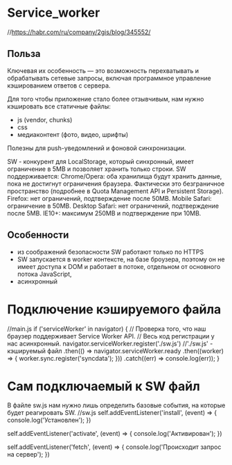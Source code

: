 # Service_worker
//https://habr.com/ru/company/2gis/blog/345552/

## Польза
Ключевая их особенность — это возможность перехватывать и обрабатывать сетевые запросы, 
включая программное управление кэшированием ответов с сервера.

Для того чтобы приложение стало более отзывчивым, нам нужно кэшировать все статичные файлы:
- js (vendor, chunks)
- css
- медиаконтент (фото, видео, шрифты)

Полезны для
push-уведомлений и фоновой синхронизации.

SW - конкурент для LocalStorage, который синхронный, имеет ограничение в 5MB и позволяет хранить только строки.
SW поддерживается:
Chrome/Opera: оба хранилища будут хранить данные, пока не достигнут ограничения браузера. Фактически это безграничное пространство (подробнее в Quota Management API и Persistent Storage).
Firefox: нет ограничений, подтверждение после 50MB.
Mobile Safari: ограничение в 50MB.
Desktop Safari: нет ограничений, подтверждение после 5MB.
IE10+: максимум 250MB и подтверждение при 10MB.



## Особенности
- из соображений безопасности SW работают только по HTTPS
- SW запускается в worker контексте, на базе броузера,
  поэтому он не имеет доступа к DOM и работает в потоке, отдельном от основного потока JavaScript,
- асинхронный



# Подключение кэшируемого файла
//main.js
if ('serviceWorker' in navigator) {   // Проверка того, что наш браузер поддерживает Service Worker API.
  // Весь код регистрации у нас асинхронный.
  navigator.serviceWorker.register('./sw.js')     //'./sw.js' - кэшируемый файл
    .then(() => navigator.serviceWorker.ready
      .then((worker) => {
        worker.sync.register('syncdata');
    }))
    .catch((err) => console.log(err));
}



# Сам подключаемый к SW файл
В файле sw.js нам нужно лишь определить базовые события, на которые будет реагировать SW.
//sw.js
self.addEventListener('install', (event) => {
  console.log('Установлен');
})

self.addEventListener('activate', (event) => {
  console.log('Активирован');
})

self.addEventListener('fetch', (event) => {
  console.log('Происходит запрос на сервер');
})


#



#













